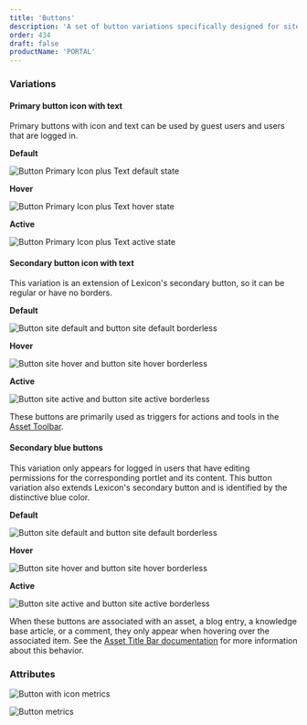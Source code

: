 ```yaml
---
title: 'Buttons'
description: 'A set of button variations specifically designed for site environment widgets.'
order: 434
draft: false
productName: 'PORTAL'
---
```


### Variations

#### Primary button icon with text

Primary buttons with icon and text can be used by guest users and users that are logged in.

**Default**

![Button Primary Icon plus Text default state](/images/lexicon/sites/ButtonSitesPrimaryIconTextDefault.jpg)

**Hover**

![Button Primary Icon plus Text hover state](/images/lexicon/sites/ButtonSItesPrimaryIconTextHover.jpg)

**Active**

![Button Primary Icon plus Text active state](/images/lexicon/sites/ButtonSitesPrimaryIconTextActive.jpg)

#### Secondary button icon with text

This variation is an extension of Lexicon's secondary button, so it can be regular or have no borders.

**Default**

![Button site default and button site default borderless](/images/lexicon/sites/ButtonSitesDefault.jpg)

**Hover**

![Button site hover and button site hover borderless](/images/lexicon/sites/ButtonSitesHover.jpg)

**Active**

![Button site active and button site active borderless](/images/lexicon/sites/ButtonSitesActive.jpg)

These buttons are primarily used as triggers for actions and tools in the [Asset Toolbar](./assetToolbar).

#### Secondary blue buttons

This variation only appears for logged in users that have editing permissions for the corresponding portlet and its content. This button variation also extends Lexicon's secondary button and is identified by the distinctive blue color.

**Default**

![Button site default and button site default borderless](/images/lexicon/sites/ButtonSitesBlueDefault.jpg)

**Hover**

![Button site hover and button site hover borderless](/images/lexicon/sites/ButtonSitesBlueHover.jpg)

**Active**

![Button site active and button site active borderless](/images/lexicon/sites/ButtonSitesBlueActive.jpg)

When these buttons are associated with an asset, a blog entry, a knowledge base article, or a comment, they only appear when hovering over the associated item. See the [Asset Title Bar documentation](./assetTitleBar) for more information about this behavior.

### Attributes

![Button with icon metrics](/images/lexicon/sites/ButtonSitesIconMetrics.jpg)

![Button metrics](/images/lexicon/sites/ButtonSitesMetrics.jpg)
